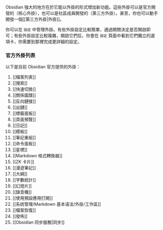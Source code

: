 Obsidian 強大的地方在於它能以外掛的形式增加新功能。這些外掛可以是官方開發的（核心外掛），也可以是社區成員開發的（第三方外掛）。甚至，你也可以動手開發一個[[第三方外掛|外掛]]。

你可以在 `設定` 中管理外掛。有些外掛設定比較簡單，通過開關決定是否開啟即可；有些外掛設定比較複雜，開啟它們后，你會在 `設定` 頁面中看到它們獨立的選項卡，你需要到那裡完成更詳細的設定。


### 官方外掛列表

以下是目前 Obsidian 官方提供的外掛：

1. [[檔案列表]]
2. [[搜索]]
3. [[快速切換]]
4. [[關係圖譜]]
5. [[反向鏈接]]
6. [[出鏈]]
7. [[標籤面板]]
8. [[頁面預覽]]
9. [[日記]]
10. [[模板]]
11. [[筆記重組]]
12. [[命令面板]]
13. [[星標]]
14. [[Markdown 格式轉換器]]
15. [[ZK 卡片]]
16. [[漫遊筆記]]
17. [[大綱]]
18. [[字數統計]]
19. [[幻燈片]]
20. [[錄音機]]
21. [[使用預設應用打開]]
22. [[系统管理/Markdown 基本语法/外掛/工作區]]
23. [[檔案恢復]]
24. [[發佈]]
25. [[Obsidian 同步服務|同步]]